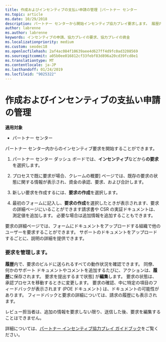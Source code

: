 ```yaml
---
title: 作成およびインセンティブの支払い申請の管理 |パートナー センター
ms.topic: article
ms.date: 10/29/2018
description: パートナー センターから開始インセンティブ協力プレイ要求します。 履歴内で、要求のビルドに送られるすべての動作状況を確認できます。
author: labrenne
ms.author: labrenne
keywords: インセンティブの申請、協力プレイの要求、協力プレイの資金
ms.localizationpriority: medium
ms.custom: seodec18
ms.openlocfilehash: 2af4ac084f10639aee4d627ff4d9fc0ad3208569
ms.sourcegitcommit: a05b0ee016812cf33febf83d896a20cd39fcd8e1
ms.translationtype: MT
ms.contentlocale: ja-JP
ms.lasthandoff: 01/24/2019
ms.locfileid: "9025322"
---
```

# <a name="create-and-manage-an-incentives-claim"></a>作成およびインセンティブの支払い申請の管理

**適用対象**
- パートナー センター

パートナー センター内からのインセンティブ要求を開始することができます。 

1. パートナー センター ダッシュ ボードでは、**インセンティブ**などから**の要求**を選択します。

2.  プロセスで既に要求が場合、クレームの概要] ページでは、既存の要求の状態に関する情報が表示され、資金の承認、要求、および合計します。

3.  新しい要求を作成するには、**要求の作成**を選択します。

4.  最初のフォームに記入し、**要求の作成**を選択したときが表示されます、要求の詳細ページにいることができます請求書や CSR の実証ドキュメントは、測定値を追加します。 必要な場合は追加情報を追加することもできます。

要求の詳細ページでは、フォームにドキュメントをアップロードする組織で他のユーザーを要求することができます。 サポートのドキュメントをアップロードするごとに、説明の詳細を提供できます。 

### <a name="manage-your-claims"></a>要求を管理します。

**履歴**内で、要求のビルドに送られるすべての動作状況を確認できます。 同僚、何かのサポート ドキュメントやコメントを追加するたびに、アクションは、**履歴**に保存されます。 要求を提出するまで状態] が**編集**します。 要求の状態は、承認プロセスを移動するときに変更します。 要求の確認、中に特定の項目のフィードバックが表示されます (POE ドキュメント) は、ドキュメントの可能性があります。 フィードバックと要求の詳細については、請求の履歴にも表示されます。 

レビュー担当者は、追加の情報を要求しない限り、送信した後、要求を編集することはできません。

詳細については、[パートナー インセンティブ協力プレイ ガイドブック](https://assets.microsoft.com/coop-guidebook.pdf)をご覧ください。
